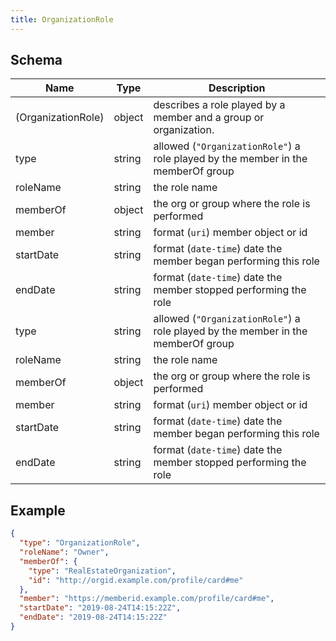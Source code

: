 ```yaml
---
title: OrganizationRole
---
```

## Schema

| Name | Type | Description |
|---|---|---|
| (OrganizationRole) | object | describes a role played by a member and a group or organization. |
| type | string | allowed (`"OrganizationRole"`) a role played by the member in the memberOf group |
| roleName | string | the role name |
| memberOf | object | the org or group where the role is performed |
| member | string | format (`uri`) member object or id |
| startDate | string | format (`date-time`) date the member began performing this role |
| endDate | string | format (`date-time`) date the member stopped performing the role |
| type | string | allowed (`"OrganizationRole"`) a role played by the member in the memberOf group |
| roleName | string | the role name |
| memberOf | object | the org or group where the role is performed |
| member | string | format (`uri`) member object or id |
| startDate | string | format (`date-time`) date the member began performing this role |
| endDate | string | format (`date-time`) date the member stopped performing the role |

## Example



```json
{
  "type": "OrganizationRole",
  "roleName": "Owner",
  "memberOf": {
    "type": "RealEstateOrganization",
    "id": "http://orgid.example.com/profile/card#me"
  },
  "member": "https://memberid.example.com/profile/card#me",
  "startDate": "2019-08-24T14:15:22Z",
  "endDate": "2019-08-24T14:15:22Z"
}
```
